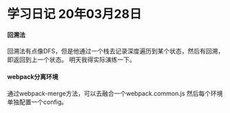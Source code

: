 # 学习日记 20年03月28日

#### 回溯法

回溯法有点像DFS，但是他通过一个栈去记录深度遍历到某个状态，然后有回溯，即返回到上一个状态。
明天我得实际演练一下。

#### webpack分离环境

通过webpack-merge方法，可以去融合一个webpack.common.js
然后每个环境单独配置一个config。